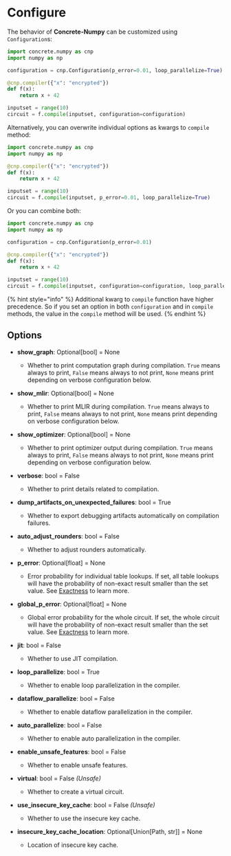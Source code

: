 # Configure

The behavior of **Concrete-Numpy** can be customized using `Configuration`s:

```python
import concrete.numpy as cnp
import numpy as np

configuration = cnp.Configuration(p_error=0.01, loop_parallelize=True)

@cnp.compiler({"x": "encrypted"})
def f(x):
    return x + 42

inputset = range(10)
circuit = f.compile(inputset, configuration=configuration)
```

Alternatively, you can overwrite individual options as kwargs to `compile` method:

```python
import concrete.numpy as cnp
import numpy as np

@cnp.compiler({"x": "encrypted"})
def f(x):
    return x + 42

inputset = range(10)
circuit = f.compile(inputset, p_error=0.01, loop_parallelize=True)
```

Or you can combine both:

```python
import concrete.numpy as cnp
import numpy as np

configuration = cnp.Configuration(p_error=0.01)

@cnp.compiler({"x": "encrypted"})
def f(x):
    return x + 42

inputset = range(10)
circuit = f.compile(inputset, configuration=configuration, loop_parallelize=True)
```

{% hint style="info" %}
Additional kwarg to `compile` function have higher precedence. So if you set an option in both `configuration` and in `compile` methods, the value in the `compile` method will be used.
{% endhint %}

## Options

* **show\_graph**: Optional[bool] = None
  * Whether to print computation graph during compilation.
    `True` means always to print, `False` means always to not print, `None` means print depending on verbose configuration below.

* **show\_mlir**: Optional[bool] = None
  * Whether to print MLIR during compilation.
    `True` means always to print, `False` means always to not print, `None` means print depending on verbose configuration below.

* **show\_optimizer**: Optional[bool] = None
  * Whether to print optimizer output during compilation.
    `True` means always to print, `False` means always to not print, `None` means print depending on verbose configuration below.

* **verbose**: bool = False
  * Whether to print details related to compilation.
  
* **dump\_artifacts\_on\_unexpected\_failures**: bool = True
  * Whether to export debugging artifacts automatically on compilation failures.

* **auto_adjust_rounders**: bool = False
    * Whether to adjust rounders automatically.

* **p_error**: Optional[float] = None
  * Error probability for individual table lookups. If set, all table lookups will have the probability of non-exact result smaller than the set value. See [Exactness](../getting-started/exactness.md) to learn more.

* **global_p_error**: Optional[float] = None
    * Global error probability for the whole circuit. If set, the whole circuit will have the probability of non-exact result smaller than the set value. See [Exactness](../getting-started/exactness.md) to learn more.

* **jit**: bool = False
  * Whether to use JIT compilation.

* **loop\_parallelize**: bool = True
  * Whether to enable loop parallelization in the compiler.

* **dataflow\_parallelize**: bool = False
  * Whether to enable dataflow parallelization in the compiler.

* **auto\_parallelize**: bool = False
  * Whether to enable auto parallelization in the compiler.

* **enable\_unsafe\_features**: bool = False
  * Whether to enable unsafe features.

* **virtual**: bool = False _(Unsafe)_
  * Whether to create a virtual circuit.

* **use\_insecure\_key\_cache**: bool = False _(Unsafe)_
  * Whether to use the insecure key cache.

* **insecure\_key\_cache\_location**: Optional\[Union\[Path, str]] = None
  * Location of insecure key cache.
